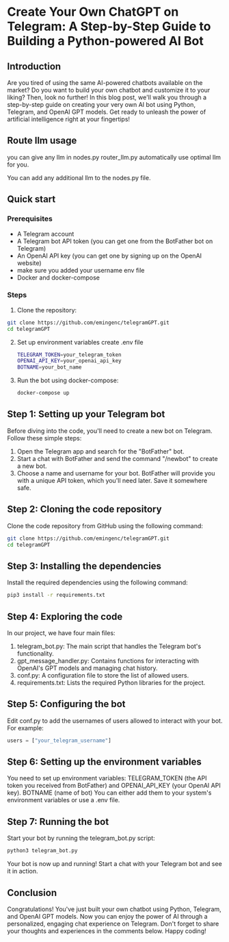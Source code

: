 # Create Your Own ChatGPT on Telegram: A Step-by-Step Guide to Building a Python-powered AI Bot

## Introduction

Are you tired of using the same AI-powered chatbots available on the market? Do you want to build your own chatbot and customize it to your liking? Then, look no further! In this blog post, we'll walk you through a step-by-step guide on creating your very own AI bot using Python, Telegram, and OpenAI GPT models. Get ready to unleash the power of artificial intelligence right at your fingertips!

## Route llm usage

you can give any llm in nodes.py router_llm.py automatically use optimal llm for you.

You can add any additional llm to the nodes.py file. 



## Quick start

### Prerequisites

- A Telegram account
- A Telegram bot API token (you can get one from the BotFather bot on Telegram)
- An OpenAI API key (you can get one by signing up on the OpenAI website)
- make sure you added your username env file
- Docker and docker-compose

### Steps

1. Clone the repository:

```bash
git clone https://github.com/emingenc/telegramGPT.git
cd telegramGPT
```

2. Set up environment variables create .env file
    
    ```bash
    TELEGRAM_TOKEN=your_telegram_token
    OPENAI_API_KEY=your_openai_api_key
    BOTNAME=your_bot_name
    ```

3. Run the bot using docker-compose:
    
    ```bash
    docker-compose up
    ```



## Step 1: Setting up your Telegram bot

Before diving into the code, you'll need to create a new bot on Telegram. Follow these simple steps:

1. Open the Telegram app and search for the "BotFather" bot.
2. Start a chat with BotFather and send the command "/newbot" to create a new bot.
3. Choose a name and username for your bot. BotFather will provide you with a unique API token, which you'll need later. Save it somewhere safe.

## Step 2: Cloning the code repository

Clone the code repository from GitHub using the following command:

```bash
git clone https://github.com/emingenc/telegramGPT.git
cd telegramGPT
```

## Step 3: Installing the dependencies  

Install the required dependencies using the following command:

```bash
pip3 install -r requirements.txt
```

## Step 4: Exploring the code

In our project, we have four main files:

1. telegram_bot.py: The main script that handles the Telegram bot's functionality.
2. gpt_message_handler.py: Contains functions for interacting with OpenAI's GPT models and managing chat history.
3. conf.py: A configuration file to store the list of allowed users.
4. requirements.txt: Lists the required Python libraries for the project.

## Step 5: Configuring the bot

Edit conf.py to add the usernames of users allowed to interact with your bot. For example:


``` python
users = ["your_telegram_username"]
```

## Step 6: Setting up the environment variables


You need to set up environment variables: TELEGRAM_TOKEN (the API token you received from BotFather) and OPENAI_API_KEY (your OpenAI API key). BOTNAME (name of bot)
You can either add them to your system's environment variables or use a .env file. 

## Step 7: Running the bot

Start your bot by running the telegram_bot.py script:

```bash
python3 telegram_bot.py
```

Your bot is now up and running! Start a chat with your Telegram bot and see it in action.

## Conclusion

Congratulations! You've just built your own chatbot using Python, Telegram, and OpenAI GPT models. Now you can enjoy the power of AI through a personalized, engaging chat experience on Telegram. Don't forget to share your thoughts and experiences in the comments below. Happy coding!

